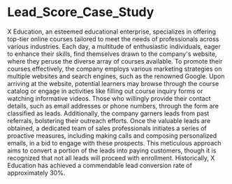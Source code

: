 # Lead_Score_Case_Study
 X Education, an esteemed educational enterprise, specializes in offering top-tier online courses tailored to meet the needs of professionals across various industries. Each day, a multitude of enthusiastic individuals, eager to enhance their skills, find themselves drawn to the company's website, where they peruse the diverse array of courses available.  To promote their courses effectively, the company employs various marketing strategies on multiple websites and search engines, such as the renowned Google. Upon arriving at the website, potential learners may browse through the course catalog or engage in activities like filling out course inquiry forms or watching informative videos. Those who willingly provide their contact details, such as email addresses or phone numbers, through the form are classified as leads. Additionally, the company garners leads from past referrals, bolstering their outreach efforts.  Once the valuable leads are obtained, a dedicated team of sales professionals initiates a series of proactive measures, including making calls and composing personalized emails, in a bid to engage with these prospects. This meticulous approach aims to convert a portion of the leads into paying customers, though it is recognized that not all leads will proceed with enrollment. Historically, X Education has achieved a commendable lead conversion rate of approximately 30%.
